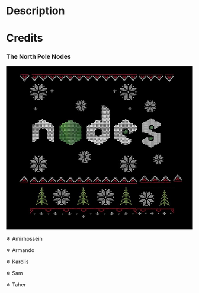 # 

# Description




# Credits

### The North Pole Nodes
    
   ![Team Logo](/assets/images/team-nodes.jpg)


&#x2744; Amirhossein

&#x2744; Armando

&#x2744; Karolis

&#x2744; Sam

&#x2744; Taher